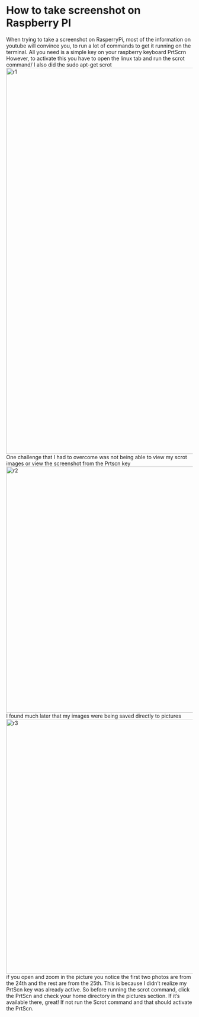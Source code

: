 # How to take screenshot on Raspberry PI
When trying to take a screenshot on RasperryPi, most of the information on youtube will convince you, to run a lot of commands to get it running on the terminal. 
All you need is a simple key on your raspberry keyboard PrtScrn
However, to activate this you have to open the linux tab and run the scrot command/ I also did the sudo apt-get scrot
<img width="1920" height="1040" alt="r1" src="https://github.com/user-attachments/assets/564bb815-1818-48c8-ab54-4f8f198edd57" />
One challenge that I had to overcome was not being able to view my scrot images or view the screenshot from the Prtscn key
<img width="928" height="663" alt="r2" src="https://github.com/user-attachments/assets/8b51a1ca-5a97-4ca1-9605-0b2821890011" />
I found much later that my images were being saved directly to pictures
<img width="939" height="686" alt="r3" src="https://github.com/user-attachments/assets/d51869d1-961c-4d79-a20c-ba39d1c9cf1c" />
if you open and zoom in the picture you notice the first two photos are from the 24th and the rest are from the 25th. This is because I didn’t realize my PrtScn key was already active. 
So before running the scrot command, click the PrtScn and check your home directory in the pictures section.
If it’s available there, great! If not run the Scrot command and that should activate the PrtScn.

